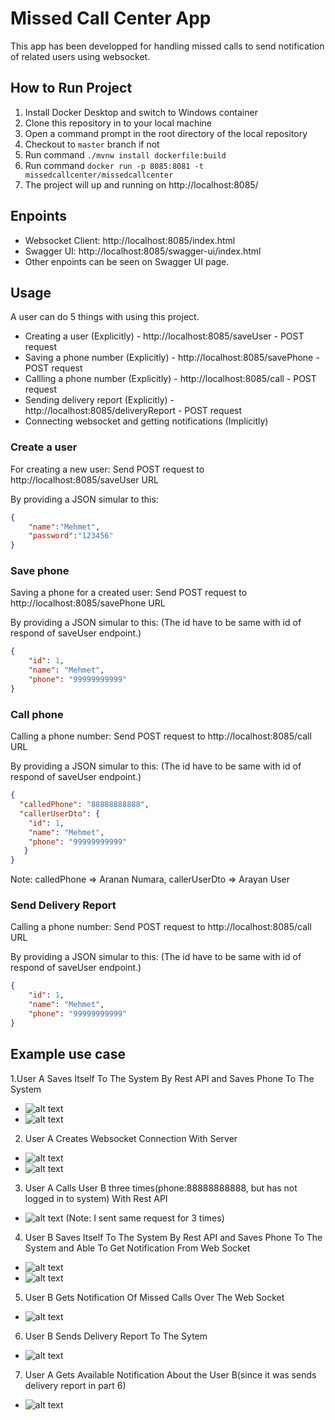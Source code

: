 # Missed Call Center App
This app has been developped for handling missed calls to send notification of related users using websocket.

## How to Run Project
1. Install Docker Desktop and switch to Windows container
2. Clone this repository in to your local machine
3. Open a command prompt in the root directory of the local repository
4. Checkout to ```master``` branch if not
5. Run command  ```./mvnw install dockerfile:build```
6. Run command  ```docker run -p 8085:8081 -t missedcallcenter/missedcallcenter```
7. The project will up and running on http://localhost:8085/

## Enpoints
* Websocket Client: http://localhost:8085/index.html
* Swagger UI: http://localhost:8085/swagger-ui/index.html
* Other enpoints can be seen on Swagger UI page.


## Usage
A user can do 5 things with using this project.
* Creating a user (Explicitly) - http://localhost:8085/saveUser - POST request
* Saving a phone number (Explicitly) - http://localhost:8085/savePhone - POST request
* Callling a phone number (Explicitly) - http://localhost:8085/call - POST request
* Sending delivery report (Explicitly) - http://localhost:8085/deliveryReport - POST request
* Connecting websocket and getting notifications (Implicitly)

### Create a user
For creating a new user: Send POST request to http://localhost:8085/saveUser URL

By providing a JSON simular to this:
```JSON
{
    "name":"Mehmet",
    "password":"123456"
}
```

### Save phone
Saving a phone for a created user: Send POST request to http://localhost:8085/savePhone URL

By providing a JSON simular to this: (The id have to be same with id of respond of saveUser endpoint.)
```JSON
{
    "id": 1,
    "name": "Mehmet",
    "phone": "99999999999"
}
```

### Call phone
Calling a phone number: Send POST request to http://localhost:8085/call URL

By providing a JSON simular to this: (The id have to be same with id of respond of saveUser endpoint.)
```JSON
{
  "calledPhone": "88888888888",
  "callerUserDto": {
    "id": 1,
    "name": "Mehmet",
    "phone": "99999999999"
   }
}
```
Note: calledPhone => Aranan Numara, callerUserDto => Arayan User

### Send Delivery Report 
Calling a phone number: Send POST request to http://localhost:8085/call URL

By providing a JSON simular to this: (The id have to be same with id of respond of saveUser endpoint.)
```JSON
{
    "id": 1,
    "name": "Mehmet",
    "phone": "99999999999"
}
```
## Example use case
1.User A Saves Itself To The System By Rest API and Saves Phone To The System
* ![alt text](https://user-images.githubusercontent.com/23100256/100641262-49938a80-3348-11eb-9609-7c5cba632c85.png)
* ![alt text](https://user-images.githubusercontent.com/23100256/100641395-78116580-3348-11eb-94c1-5a1107320038.png)

2. User A Creates Websocket Connection With Server
* ![alt text](https://user-images.githubusercontent.com/23100256/100642073-5a90cb80-3349-11eb-8ea9-9fed9bcc43a7.png)
* ![alt text](https://user-images.githubusercontent.com/23100256/100642241-988def80-3349-11eb-9759-dc1b00880fc6.png)

3. User A Calls User B three times(phone:88888888888, but has not logged in to system) With Rest API
* ![alt text](https://user-images.githubusercontent.com/23100256/100642958-86608100-334a-11eb-87e8-809f2d15fee9.png)
  (Note: I sent same request for 3 times)

4. User B Saves Itself To The System By Rest API and Saves Phone To The System and Able To Get Notification From Web Socket
* ![alt text](https://user-images.githubusercontent.com/23100256/100644393-51edc480-334c-11eb-8afa-5408b395a916.png)
* ![alt text](https://user-images.githubusercontent.com/23100256/100644754-c45ea480-334c-11eb-88ce-7b23ac18c870.png)

5. User B Gets Notification Of Missed Calls Over The Web Socket
* ![alt text](https://user-images.githubusercontent.com/23100256/100644975-143d6b80-334d-11eb-8b8d-cd590114ad41.png)

6. User B Sends Delivery Report To The Sytem
* ![alt text](https://user-images.githubusercontent.com/23100256/100645392-a9406480-334d-11eb-9c1d-4b955a26320d.png)

7. User A Gets Available Notification About the User B(since it was sends delivery report in part 6)
* ![alt text](https://user-images.githubusercontent.com/23100256/100645528-d9880300-334d-11eb-8be9-4e99ee62d977.png)







